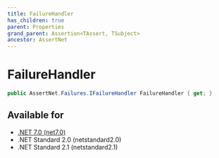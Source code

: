 ```yaml
---
title: FailureHandler
has_children: true
parent: Properties
grand_parent: Assertion<TAssert, TSubject>
ancestor: AssertNet
---
```

# FailureHandler

```csharp
public AssertNet.Failures.IFailureHandler FailureHandler { get; }
```



## Available for
- [.NET 7.0 (net7.0)](https://versionsof.net/core/7.0/)
- .NET Standard 2.0 (netstandard2.0)
- .NET Standard 2.1 (netstandard2.1)
